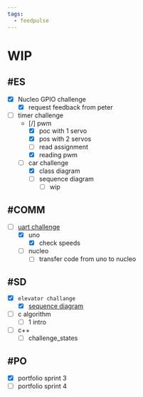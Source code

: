 ```yaml
---
tags:
  - feedpulse
---
```


# WIP

## #ES

- [x] Nucleo GPIO challenge
  - [x] request feedback from peter
- [ ] timer challenge
  - [/] pwm
    - [x] poc with 1 servo
    - [x] pos with 2 servos
    - [ ] read assignment
    - [x] reading pwm
  - [ ] car challenge
    - [x] class diagram
    - [ ] sequence diagram
      - [ ] wip

## #COMM

- [ ] [uart challenge](<COMM/software serial/>)
  - [x] uno
    - [x] check speeds
  - [ ] nucleo
    - [ ] transfer code from uno to nucleo

## #SD

- [x] `elevator challange`
  - [x] [sequence diagram](<SD/challenge_2_elevator/sequence diagram.md>)
- [ ] c algorithm
  - [ ] 1 intro
- [ ] c++
  - [ ] challenge_states

## #PO

- [x] portfolio sprint 3
- [ ] portfolio sprint 4
